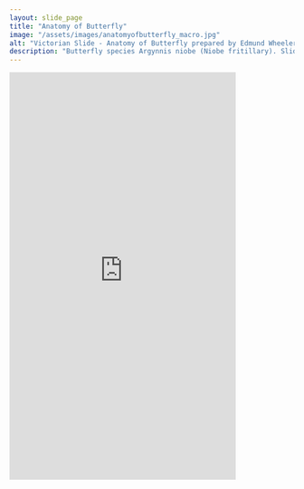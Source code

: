 ```yaml
---
layout: slide_page
title: "Anatomy of Butterfly"
image: "/assets/images/anatomyofbutterfly_macro.jpg"
alt: "Victorian Slide - Anatomy of Butterfly prepared by Edmund Wheeler"
description: "Butterfly species Argynnis niobe (Niobe fritillary). Slide prepared by Edmund Wheeler."
---
```


<iframe width="400" height="720"
src="https://www.youtube.com/embed/vVKCkiwpIgg"
title="YouTube video player"
frameborder="0"
allow="accelerometer; autoplay; clipboard-write; encrypted-media; gyroscope; picture-in-picture; web-share"
allowfullscreen></iframe>